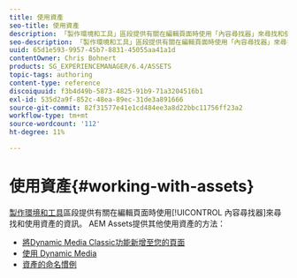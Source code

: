 ```yaml
---
title: 使用資產
seo-title: 使用資產
description: 「製作環境和工具」區段提供有關在編輯頁面時使用「內容尋找器」來尋找和使用資產的資訊。 AEM Assets提供其他使用資產的方法。
seo-description: 「製作環境和工具」區段提供有關在編輯頁面時使用「內容尋找器」來尋找和使用資產的資訊。 AEM Assets提供其他使用資產的方法。
uuid: 65d1e593-9957-45b7-8831-45055aa41a1d
contentOwner: Chris Bohnert
products: SG_EXPERIENCEMANAGER/6.4/ASSETS
topic-tags: authoring
content-type: reference
discoiquuid: f3b4d49b-5873-4825-91b9-71a3204516b1
exl-id: 535d2a9f-852c-48ea-89ec-31de3a891666
source-git-commit: 82f31577e41e1cd484ee3a8d22bbc11756ff23a2
workflow-type: tm+mt
source-wordcount: '112'
ht-degree: 11%

---
```


# 使用資產{#working-with-assets}

[製作環境和工具](/help/sites-authoring/author-environment-tools.md)區段提供有關在編輯頁面時使用[!UICONTROL 內容尋找器]來尋找和使用資產的資訊。 AEM Assets提供其他使用資產的方法：

* [將Dynamic Media Classic功能新增至您的頁面](/help/sites-classic-ui-authoring/manage-assets-classic-s7.md)
* [使用 Dynamic Media](/help/sites-classic-ui-authoring/dynamic-media-assets.md)
* [資產的命名慣例](/help/sites-classic-ui-authoring/asset-naming-conventions.md)
